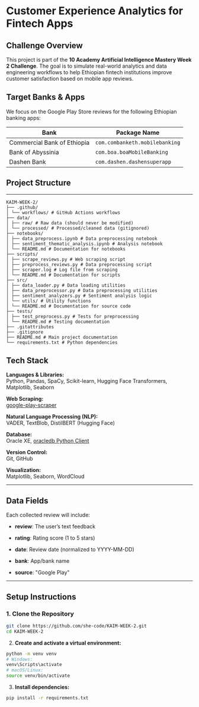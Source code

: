# Customer Experience Analytics for Fintech Apps

## Challenge Overview

This project is part of the **10 Academy Artificial Intelligence Mastery Week 2 Challenge**. The goal is to simulate real-world analytics and data engineering workflows to help Ethiopian fintech institutions improve customer satisfaction based on mobile app reviews.

## Target Banks & Apps
We focus on the Google Play Store reviews for the following Ethiopian banking apps:

| Bank                        | Package Name                        |
|-----------------------------|--------------------------------------|
| Commercial Bank of Ethiopia | `com.combanketh.mobilebanking`      |
| Bank of Abyssinia           | `com.boa.boaMobileBanking`          |
| Dashen Bank                 | `com.dashen.dashensuperapp`         |

## Project Structure

---
```
KAIM-WEEK-2/
├── .github/
│ └── workflows/ # GitHub Actions workflows
├── data/
│ ├── raw/ # Raw data (should never be modified)
│ └── processed/ # Processed/cleaned data (gitignored)
├── notebooks/
│ ├── data_preprocess.ipynb # Data preprocessing notebook
│ ├── sentiment_thematic_analysis.ipynb # Analysis notebook
│ └── README.md # Documentation for notebooks
├── scripts/
│ ├── scrape_reviews.py # Web scraping script
│ ├── preprocess_reviews.py # Data preprocessing script
│ ├── scraper.log # Log file from scraping
│ └── README.md # Documentation for scripts
├── src/
│ ├── data_loader.py # Data loading utilities
│ ├── data_preprocessor.py # Data preprocessing utilities
│ ├── sentiment_analyzers.py # Sentiment analysis logic
│ └── utils/ # Utility functions
│ └── README.md # Documentation for source code
├── tests/
│ ├── test_preprocess.py # Tests for preprocessing
│ └── README.md # Testing documentation
├── .gitattributes
├── .gitignore
├── README.md # Main project documentation
└── requirements.txt # Python dependencies
```
## Tech Stack

**Languages & Libraries:**  
Python, Pandas, SpaCy, Scikit-learn, Hugging Face Transformers, Matplotlib, Seaborn

**Web Scraping:**  
[google-play-scraper](https://pypi.org/project/google-play-scraper/)

**Natural Language Processing (NLP):**  
VADER, TextBlob, DistilBERT (Hugging Face)

**Database:**  
Oracle XE, [oracledb Python Client](https://python-oracledb.readthedocs.io/en/latest/)

**Version Control:**  
Git, GitHub

**Visualization:**  
Matplotlib, Seaborn, WordCloud

---
## Data Fields

Each collected review will include:

- **review**: The user’s text feedback

- **rating**: Rating score (1 to 5 stars)

- **date**: Review date (normalized to YYYY-MM-DD)

- **bank**: App/bank name

- **source**: "Google Play"
---

## Setup Instructions

### 1. Clone the Repository

```bash
git clone https://github.com/she-code/KAIM-WEEK-2.git
cd KAIM-WEEK-2
```

2. **Create and activate a virtual environment:**

```bash
python -m venv venv
# Windows:
venv\Scripts\activate
# macOS/Linux:
source venv/bin/activate
```
3. **Install dependencies:**

```bash
pip install -r requirements.txt

```

